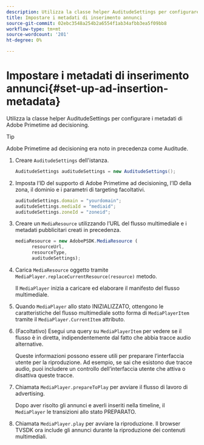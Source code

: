 ```yaml
---
description: Utilizza la classe helper AuditudeSettings per configurare i metadati di Adobe Primetime ad decisioning.
title: Impostare i metadati di inserimento annunci
source-git-commit: 02ebc3548a254b2a6554f1ab34afbb3ea5f09bb8
workflow-type: tm+mt
source-wordcount: '201'
ht-degree: 0%

---
```


# Impostare i metadati di inserimento annunci{#set-up-ad-insertion-metadata}

Utilizza la classe helper AuditudeSettings per configurare i metadati di Adobe Primetime ad decisioning.

>[!TIP]
>
>Adobe Primetime ad decisioning era noto in precedenza come Auditude.

1. Creare `AuditudeSettings` dell&#39;istanza.

   ```java
   AuditudeSettings auditudeSettings = new AuditudeSettings();
   ```

1. Imposta l’ID del supporto di Adobe Primetime ad decisioning, l’ID della zona, il dominio e i parametri di targeting facoltativi.

   ```js
   auditudeSettings.domain = "yourdomain"; 
   auditudeSettings.mediaId = "mediaid"; 
   auditudeSettings.zoneId = "zoneid";
   ```

1. Creare un `MediaResource` utilizzando l’URL del flusso multimediale e i metadati pubblicitari creati in precedenza.

   ```js
   mediaResource = new AdobePSDK.MediaResource ( 
         resourceUrl, 
         resourceType,  
         auditudeSettings);
   ```

1. Carica `MediaResource` oggetto tramite `MediaPlayer.replaceCurrentResource(resource)` metodo.

   Il `MediaPlayer` inizia a caricare ed elaborare il manifesto del flusso multimediale.

1. Quando `MediaPlayer` allo stato INIZIALIZZATO, ottengono le caratteristiche del flusso multimediale sotto forma di `MediaPlayerItem` tramite il `MediaPlayer.CurrentItem` attributo.
1. (Facoltativo) Esegui una query su `MediaPlayerItem` per vedere se il flusso è in diretta, indipendentemente dal fatto che abbia tracce audio alternative.

   Queste informazioni possono essere utili per preparare l’interfaccia utente per la riproduzione. Ad esempio, se sai che esistono due tracce audio, puoi includere un controllo dell’interfaccia utente che attiva o disattiva queste tracce.

1. Chiamata `MediaPlayer.prepareToPlay` per avviare il flusso di lavoro di advertising.

   Dopo aver risolto gli annunci e averli inseriti nella timeline, il `  MediaPlayer ` le transizioni allo stato PREPARATO.
1. Chiamata `MediaPlayer.play` per avviare la riproduzione.
Il browser TVSDK ora include gli annunci durante la riproduzione dei contenuti multimediali.
